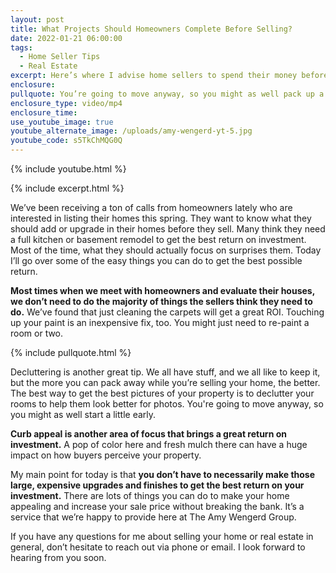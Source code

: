 ```yaml
---
layout: post
title: What Projects Should Homeowners Complete Before Selling?
date: 2022-01-21 06:00:00
tags:
  - Home Seller Tips
  - Real Estate
excerpt: Here’s where I advise home sellers to spend their money before listing.
enclosure:
pullquote: You’re going to move anyway, so you might as well pack up a bit early.
enclosure_type: video/mp4
enclosure_time:
use_youtube_image: true
youtube_alternate_image: /uploads/amy-wengerd-yt-5.jpg
youtube_code: s5TkChMQG0Q
---
```

{% include youtube.html %}

{% include excerpt.html %}

We’ve been receiving a ton of calls from homeowners lately who are interested in listing their homes this spring. They want to know what they should add or upgrade in their homes before they sell. Many think they need a full kitchen or basement remodel to get the best return on investment. Most of the time, what they should actually focus on surprises them. Today I’ll go over some of the easy things you can do to get the best possible return.

**Most times when we meet with homeowners and evaluate their houses, we don’t need to do the majority of things the sellers think they need to do.** We’ve found that just cleaning the carpets will get a great ROI. Touching up your paint is an inexpensive fix, too. You might just need to re-paint a room or two.

{% include pullquote.html %}

Decluttering is another great tip. We all have stuff, and we all like to keep it, but the more you can pack away while you’re selling your home, the better. The best way to get the best pictures of your property is to declutter your rooms to help them look better for photos. You're going to move anyway, so you might as well start a little early.

**Curb appeal is another area of focus that brings a great return on investment.** A pop of color here and fresh mulch there can have a huge impact on how buyers perceive your property.

My main point for today is that **you don’t have to necessarily make those large, expensive upgrades and finishes to get the best return on your investment.** There are lots of things you can do to make your home appealing and increase your sale price without breaking the bank. It’s a service that we’re happy to provide here at The Amy Wengerd Group.&nbsp;

If you have any questions for me about selling your home or real estate in general, don’t hesitate to reach out via phone or email. I look forward to hearing from you soon.
